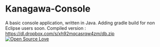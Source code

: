 # Kanagawa-Console
A basic console application, written in Java.
Adding gradle build for non Eclipse users soon.
Compiled version : https://dl.dropbox.com/s/xh92mqcasrqw4zm/db.zip <br />
[![Open Source Love](https://badges.frapsoft.com/os/v2/open-source.svg?v=103)](https://github.com/ellerbrock/open-source-badges/)
